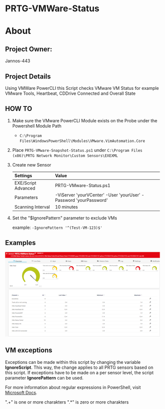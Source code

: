 # PRTG-VMWare-Status
# About

## Project Owner:

Jannos-443

## Project Details

Using VMWare PowerCLI this Script checks VMware VM Status for example VMware Tools, Heartbeat, CDDrive Connected and Overall State

## HOW TO

1. Make sure the VMware PowerCLI Module exists on the Probe under the Powershell Module Path
   - `C:\Program Files\WindowsPowerShell\Modules\VMware.VimAutomation.Core`

2. Place `PRTG-VMware-Snapshot-Status.ps1` under `C:\Program Files (x86)\PRTG Network Monitor\Custom Sensors\EXEXML`

3. Create new Sensor

   | Settings | Value |
   | --- | --- |
   | EXE/Script Advanced | PRTG-VMware-Status.ps1 |
   | Parameters | -ViServer 'yourVCenter' -User 'yourUser' -Password 'yourPassword' |
   | Scanning Interval | 10 minutes |


4. Set the "$IgnorePattern" parameter to exclude VMs
   
   example: `-IgnorePattern '^(Test-VM-123)$'`
 

## Examples
![PRTG-VMware-Status](media/VMware-Status-Error.png)

VM exceptions
------------------
Exceptions can be made within this script by changing the variable **IgnoreScript**. This way, the change applies to all PRTG sensors 
based on this script. If exceptions have to be made on a per sensor level, the script parameter **IgnorePattern** can be used.


For more information about regular expressions in PowerShell, visit [Microsoft Docs](https://docs.microsoft.com/en-us/powershell/module/microsoft.powershell.core/about/about_regular_expressions).

".+" is one or more charakters
".*" is zero or more charakters
